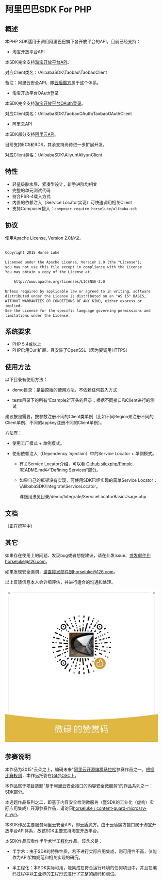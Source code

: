 # 阿里巴巴SDK For PHP

## 概述

本PHP SDK适用于调用阿里巴巴旗下各开放平台的API。目前已经支持：

* 淘宝开放平台API

本SDK完全支持[淘宝开放平台API](http://open.taobao.com/api/api_list.htm?spm=a219a.7386653.1.30.MYVxfa)。

对应Client类名：\AlibabaSDK\Taobao\TaobaoClient

备注：阿里云安全API，即[云盾魔方](http://csc.aliyun.com/)属于这个体系。

* 淘宝开放平台OAuth登录

本SDK完全支持[淘宝开放平台OAuth登录](http://open.taobao.com/doc/detail.htm?id=102635&spm=a219a.7386781.1998342838.19.ryTNmv)。

对应Client类名：\AlibabaSDK\TaobaoOAuth\TaobaoOAuthClient

* 阿里云API

本SDK部分支持[阿里云API](http://develop.aliyun.com/api/?spm=5176.100054.201.108.UyKD0b)。

目前支持ECS和RDS，其余支持尚待进一步扩展开发。

对应Client类名：\AlibabaSDK\Aliyun\AliyunClient


## 特性

* 轻量级胶水层、紧凑型设计，新手进阶均相宜
* 完整的单元测试代码
* 符合PSR-4载入方式
* 内置的依赖注入（Service Locator实现）可快速调用相关Client
* 支持Composer接入：```composer require horseluke/alibaba-sdk```

## 协议

使用Apache License, Version 2.0协议。


```

Copyright 2015 Horse Luke

Licensed under the Apache License, Version 2.0 (the "License");
you may not use this file except in compliance with the License.
You may obtain a copy of the License at

    http://www.apache.org/licenses/LICENSE-2.0

Unless required by applicable law or agreed to in writing, software
distributed under the License is distributed on an "AS IS" BASIS,
WITHOUT WARRANTIES OR CONDITIONS OF ANY KIND, either express or implied.
See the License for the specific language governing permissions and
limitations under the License.

```

## 系统要求

* PHP 5.4或以上
* PHP启用Curl扩展、且安装了OpenSSL（因为要调用HTTPS）

## 使用方法

以下目录有使用方法：

* demo目录：是最原始的使用方法，不依赖任何载入方式

* tests目录下的所有“Example2”开头的目录：根据不同接口和Client进行的测试

建议按照需要，按参数注册不同的Client类单例（比如不同Region来注册不同的Client单例、不同的appkey注册不同的Client单例）。

方法有：

* 使用工厂模式 + 单例模式。

* 使用依赖注入（Dependency Injection）中的Service Locator + 单例模式。

  - 有关Service Locator介绍，可以看 [Github silexphp/Pimple](https://github.com/silexphp/Pimple ) README.md中“Defining Services“部分。
  
  - 如果自己的框架没有实现，可使用SDK已经实现的简单Service Locator：\AlibabaSDK\Integrate\ServiceLocator。
  
    详细用法见目录/demo/Integrate/ServiceLocatorBasicUsage.php


## 文档

（正在撰写中）

## 其它

如果存在使用上的问题、发现bug或者想提建议，请在此发issue、或发邮件到horseluke@126.com。

如果发现安全漏洞，请直接发邮件到horseluke@126.com。

以上反馈信息本人会详细评估，并进行适合的沟通和处理。

![觉得好用，赞赏作者](https://raw.githubusercontent.com/HorseLuke/Assets/master/img/weixin_zanshangcode.jpg)

## 参赛说明

本作品为2015"云朵之上，编码未来"[阿里云开源编程马拉松](http://bbs.aliyun.com/read/256663.html?spm=5176.100131.1.6.urYu37)参赛作品之一。[根据比赛规则](http://www.oschina.net/2015-ali-hackathon#item-rule)，本作品托管在[Git@OSC](http://git.oschina.net/)上。

本作品属于项目选题“基于阿里云安全接口的内容安全微服务”的作品系列之一：SDK部分。

本选题作品系列之二，即基于内容安全检测微服务（暨SDK的工业化（虚构）实际应用集成）开源参赛作品，请访问[horseluke / content-guard-microsrv-aliyun](http://git.oschina.net/horseluke/content-guard-microsrv-aliyun)。

本SDK作品主要服务阿里云安全API，即云盾魔方。由于云盾魔方接口属于淘宝开放平台API体系，故该SDK主要支持淘宝开放平台。

本SDK作品应看作半学术半工程化作品。该含义是：

* 半学术：由于SDK的特殊性质，若不进行实际应用集成，则可用性不高，仅能作为API架构规范和相关实现的研究。

* 半工程化：本SDK实际可用，能集成在符合运行环境的任何项目中，并且在编码过程中以工业界的工程形式进行了完整的编码和测试。



